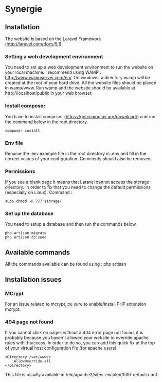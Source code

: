 # Synergie

## Installation
The website is based on the Laravel Framework (http://laravel.com/docs/5.1).

### Setting a web development environment
You need to set up a web development environment to run the website on your local machine.
I recommend using WAMP : http://www.wampserver.com/en/.
On windows, a directory wamp will be created at the root of your hard drive.
All the website files should be placed in wamp/www. Run wamp and the website should be available at http://localhost/public
in your web browser.

### Install composer
You have to install composer (https://getcomposer.org/download/) and run the command below in the root directory.
```
composer install
```

### Env file
Rename the .env.example file in the root directory in .env and fill in the correct values of your configuration.
Comments should also be removed.

### Permissions
If you see a blank page it means that Laravel cannot access the storage directory.
In order to fix that you need to change the default permissions (especially on Linux).
Command :
```
sudo chmod -R 777 storage/
```

### Set up the database
You need to setup a database and then run the commands below.
```
php artisan migrate
php artisan db:seed
```

## Available commands
All the commands available can be found using : php artisan

## Installation issues
### MCrypt
For an issue related to mcrypt, be sure to enable/install PHP extension mcrypt.
### 404 page not found
If you cannot click on pages without a 404 error page not found, it is probably
because you haven't allowed your website to override apache rules with .htaccess.
In order to do so, you can add this quick fix at the top of your virtual host configuration file (for apache users)

```
<Directory /var/www/>
    AllowOverride all
</Directory>
```
This file is usually available in /etc/apache2/sites-enabled/000-default.conf.
